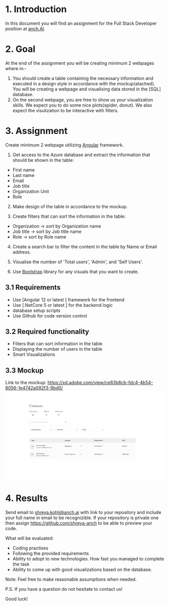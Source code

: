 # 1. Introduction
In this document you will find an assignment for the Full Stack Developer position at [anch.AI](https://anch.ai/).
# 2. Goal
At the end of the assignment you will be creating minimum 2 webpages where in:-

1. You should create a table containing the necessary information and executed in a design style in accordance with the mockup(atached). You will be creating a webpage and visualising data stored in the [SQL] database.
2. On the second webpage, you are free to show us your visualization skills. We expect you to do some nice plots(spider, donut). We also expect the visulization to be interactive with filters.   
# 3. Assignment
Create minimum 2 webpage utilizing [Angular](https://angular.io/) framework.

1. Get access to the Azure database and extract the information that should be shown in the table:
- First name
- Last name 
- Email
- Job title
- Organization Unit
- Role

2. Make design of the table in accordance to the mockup.

3. Create filters that can sort the information in the table:
- Organization -> sort by Organization name
- Job title -> sort by Job title name
- Role -> sort by Role name

4. Create a search bar to filter the content in the table by Name or Email address.

5. Visualise the number of 'Total users', 'Admin', and 'Self Users'.

6. Use [Bootstrap](https://getbootstrap.com/) library for any visuals that you want to create.
## 3.1 Requirements
- Use [Angular 12 or latest ] framework for the frontend
- Use [.NetCore 5 or latest ] for the backend logic
- database setup scripts
- Use Github for code version control

## 3.2 Required functionality
- Filters that can sort information in the table
- Displaying the number of users in the table
- Smart Visualizations 
## 3.3 Mockup
Link to the mockup: https://xd.adobe.com/view/ce83b8cb-fdc4-4b54-8056-1e4742a092f3-9bd0/
![](https://github.com/shreya-anch/Fullstack_assignment/blob/74fbfe8cdb346638e3cce2cf28fb147ba970c325/assets/Contacts%20mockup.png)
# 4. Results
Send email to shreya.kohli@anch.ai with link to your repository and include your full name in email to be recognizible. If your repository is private one then assign https://github.com/shreya-anch to be able to preview your code.

What will be evaluated:

- Coding practises
- Following the provided requirements
- Ability to adopt to new technologies. How fast you managed to complete the task
- Ability to come up with good visualizations based on the database. 

Note: Feel free to make reasonable assumptions when needed.

P.S. If you have a question do not hesitate to contact us!

Good luck!


